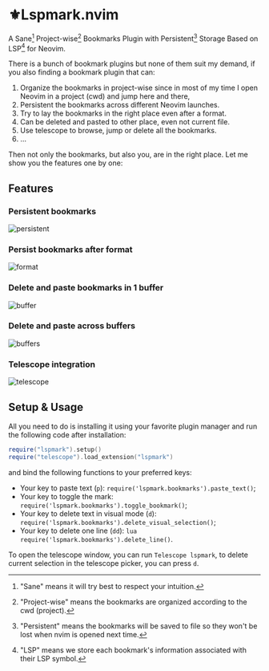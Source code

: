 # ⚜️Lspmark.nvim

A Sane[^1] Project-wise[^2] Bookmarks Plugin with Persistent[^3] Storage Based on LSP[^4] for Neovim.

There is a bunch of bookmark plugins but none of them suit my demand, if you also finding a bookmark plugin that can:

1. Organize the bookmarks in project-wise since in most of my time I open Neovim in a project (cwd) and jump here and there,
2. Persistent the bookmarks across different Neovim launches.
3. Try to lay the bookmarks in the right place even after a format.
4. Can be deleted and pasted to other place, even not current file.
5. Use telescope to browse, jump or delete all the bookmarks.
6. …

Then not only the bookmarks, but also you, are in the right place. Let me show you the features one by one:

## Features

### Persistent bookmarks

![persistent](https://github.com/tristone13th/lspmark.nvim/assets/17382962/b23b3c5a-b489-45c5-b5a3-afbc57590c47)

### Persist bookmarks after format

![format](https://github.com/tristone13th/lspmark.nvim/assets/17382962/cdf24f0f-e2c5-49b3-82c2-94295c51d64c)

### Delete and paste bookmarks in 1 buffer

![buffer](https://github.com/tristone13th/lspmark.nvim/assets/17382962/6639c3c6-7900-40b8-b681-c3f48255a016)

### Delete and paste across buffers

![buffers](https://github.com/tristone13th/lspmark.nvim/assets/17382962/6447be15-860e-405e-ad4d-f1cd997dd94a)

### Telescope integration

![telescope](https://github.com/tristone13th/lspmark.nvim/assets/17382962/9944a07c-6d29-4a4c-a473-9d088f9902c3)

## Setup & Usage

All you need to do is installing it using your favorite plugin manager and run the following code after installation:

```lua
require("lspmark").setup()
require("telescope").load_extension("lspmark")
```

and bind the following functions to your preferred keys:

- Your key to paste text (`p`): `require('lspmark.bookmarks').paste_text()`;
- Your key to toggle the mark: `require('lspmark.bookmarks').toggle_bookmark()`;
- Your key to delete text in visual mode (`d`): `require('lspmark.bookmarks').delete_visual_selection()`;
- Your key to delete one line (`dd`): `lua require('lspmark.bookmarks').delete_line()`.

To open the telescope window, you can run `Telescope lspmark`, to delete current selection in the telescope picker, you can press `d`.

[^1]: "Sane" means it will try best to respect your intuition.
[^2]: "Project-wise" means the bookmarks are organized according to the cwd (project).
[^3]: "Persistent" means the bookmarks will be saved to file so they won't be lost when nvim is opened next time.
[^4]: "LSP" means we store each bookmark's information associated with their LSP symbol.

